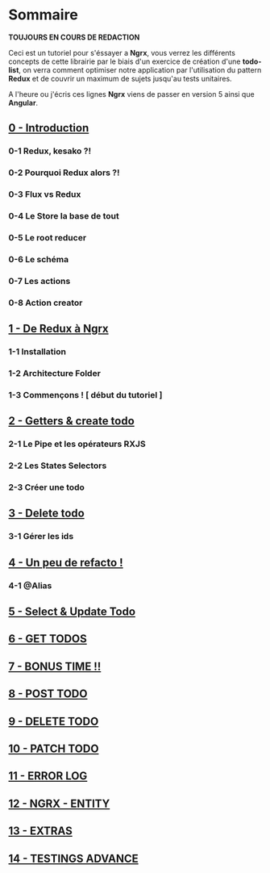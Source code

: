 # Sommaire
**TOUJOURS EN COURS DE REDACTION**

Ceci est un tutoriel pour s'éssayer a **Ngrx**, vous verrez les différents concepts de cette librairie par le biais d'un exercice de création d'une **todo-list**, on verra comment optimiser notre application par l'utilisation du pattern **Redux** et de couvrir un maximum de sujets jusqu'au tests unitaires.

A l'heure ou j'écris ces lignes **Ngrx** viens de passer en version 5 ainsi que **Angular**.

## [0 - Introduction](https://github.com/fausfore/ngrx-guide/blob/master/documentations/introduction.md)
### 0-1 Redux, kesako ?!
### 0-2 Pourquoi Redux alors ?!
### 0-3 Flux vs Redux
### 0-4 Le Store la base de tout
### 0-5  Le root reducer
### 0-6 Le schéma
### 0-7 Les actions
### 0-8  Action creator
## [1 - De Redux à Ngrx](https://github.com/fausfore/ngrx-guide/blob/master/documentations/step-1.md)
### 1-1 Installation
### 1-2 Architecture Folder
### 1-3 Commençons ! [ début du tutoriel ]

## [2 - Getters & create todo](https://github.com/fausfore/ngrx-guide/blob/master/documentations/step-2.md)
### 2-1 Le Pipe et les opérateurs RXJS
### 2-2 Les States Selectors
### 2-3 Créer une todo

## [3 - Delete todo](https://github.com/fausfore/ngrx-guide/blob/master/documentations/step-3.md)
### 3-1 Gérer les ids

## [4 - Un peu de refacto !](https://github.com/fausfore/ngrx-guide/blob/master/documentations/step-4.md)
### 4-1 @Alias

## [5 - Select & Update Todo](https://github.com/fausfore/ngrx-guide/blob/master/documentations/step-5.md)

## [6 - GET TODOS](https://github.com/fausfore/ngrx-guide/blob/master/documentations/step-6.md)

## [7 - BONUS TIME !!](https://github.com/fausfore/ngrx-guide/blob/master/documentations/step-7.md)

## [8 - POST TODO](https://github.com/fausfore/ngrx-guide/blob/master/documentations/step-8.md)

## [9 - DELETE TODO](https://github.com/fausfore/ngrx-guide/blob/master/documentations/step-9.md)

## [10 - PATCH TODO](https://github.com/fausfore/ngrx-guide/blob/master/documentations/step-10.md)

## [11 - ERROR LOG](https://github.com/fausfore/ngrx-guide/blob/master/documentations/step-1.md)

## [12 - NGRX - ENTITY](https://github.com/fausfore/ngrx-guide/blob/master/documentations/step-12.md)

## [13 - EXTRAS](https://github.com/fausfore/ngrx-guide/blob/master/documentations/step-13.md)

## [14 - TESTINGS ADVANCE](https://github.com/fausfore/ngrx-guide/blob/master/documentations/step-14.md)
<!--stackedit_data:
eyJoaXN0b3J5IjpbLTQ3NzIyMTc1OCwxNTY3MzMxNjQyXX0=
-->